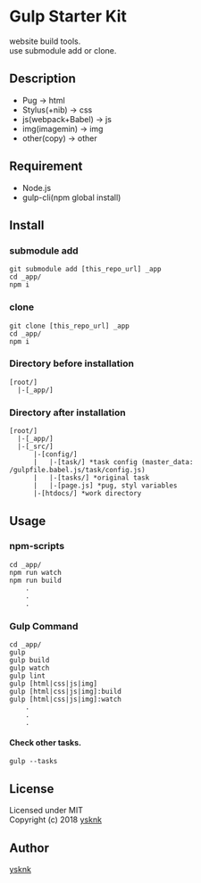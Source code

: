 Gulp Starter Kit
====

website build tools.  
use submodule add or clone.  

## Description

* Pug -> html
* Stylus(+nib) -> css
* js(webpack+Babel) -> js
* img(imagemin) -> img
* other(copy) -> other

## Requirement

* Node.js
* gulp-cli(npm global install)

## Install

### submodule add

```Shell
git submodule add [this_repo_url] _app
cd _app/
npm i
```

### clone

```Shell
git clone [this_repo_url] _app
cd _app/
npm i
```

### Directory before installation

    [root/]
      |-[_app/]

### Directory after installation

    [root/]
      |-[_app/]
      |-[_src/]
          |-[config/]
          |   |-[task/] *task config (master_data: /gulpfile.babel.js/task/config.js)
          |   |-[tasks/] *original task
          |   |-[page.js] *pug, styl variables
          |-[htdocs/] *work directory

## Usage

### npm-scripts

```Shell
cd _app/
npm run watch
npm run build
    .
    .
    .
```

### Gulp Command

```Shell
cd _app/
gulp
gulp build
gulp watch
gulp lint
gulp [html|css|js|img]
gulp [html|css|js|img]:build
gulp [html|css|js|img]:watch
    .
    .
    .
```

#### Check other tasks.

```Shell
gulp --tasks
```

## License

Licensed under MIT  
Copyright (c) 2018 [ysknk](https://github.com/ysknk)  

## Author

[ysknk](https://github.com/ysknk)

